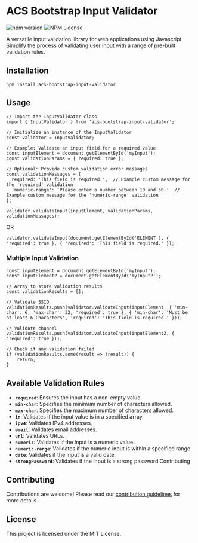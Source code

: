# ACS Bootstrap Input Validator

[![npm version](https://badge.fury.io/js/acs-bootstrap-input-validator.png)](https://badge.fury.io/js/acs-bootstrap-input-validator)
![NPM License](https://img.shields.io/npm/l/acs-bootstrap-input-validator)

A versatile input validation library for web applications using Javascript. Simplify the process of validating user input with a range of pre-built validation rules.

## Installation

```
npm install acs-bootstrap-input-validator
```

## Usage

```
// Import the InputValidator class
import { InputValidator } from 'acs-bootstrap-input-validator';

// Initialize an instance of the InputValidator
const validator = InputValidator;

// Example: Validate an input field for a required value
const inputElement = document.getElementById('myInput');
const validationParams = { required: true };

// Optional: Provide custom validation error messages
const validationMessages = {
  required: 'This field is required.',  // Example custom message for the 'required' validation
  'numeric-range': 'Please enter a number between 10 and 50.'  // Example custom message for the 'numeric-range' validation
};

validator.validateInput(inputElement, validationParams, validationMessages);
```

OR

```
validator.validateInput(document.getElementById('ELEMENT'), { 'required': true }, { 'required': 'This field is required.' });
```

### Multiple Input Validation

```
const inputElement = document.getElementById('myInput');
const inputElement2 = document.getElementById('myInput2');

// Array to store validation results
const validationResults = [];

// Validate SSID
validationResults.push(validator.validateInput(inputElement, { 'min-char': 6, 'max-char': 32, 'required': true }, { 'min-char': 'Must be at least 6 Characters', 'required': 'This field is required.' }));

// Validate channel
validationResults.push(validator.validateInput(inputElement2, { 'required': true }));

// Check if any validation failed
if (validationResults.some(result => !result)) {
    return;
}
```

## Available Validation Rules
- **`required`**: Ensures the input has a non-empty value.
- **`min-char`**: Specifies the minimum number of characters allowed.
- **`max-char`**: Specifies the maximum number of characters allowed.
- **`in`**: Validates if the input value is in a specified array.
- **`ipv4`**: Validates IPv4 addresses.
- **`email`**: Validates email addresses.
- **`url`**: Validates URLs.
- **`numeric`**: Validates if the input is a numeric value.
- **`numeric-range`**: Validates if the numeric input is within a specified range.
- **`date`**: Validates if the input is a valid date.
- **`strongPassword`**: Validates if the input is a strong password.Contributing

## Contributing

Contributions are welcome! Please read our [contribution guidelines](/CONTRIBUTING.md) for more details.

## License

This project is licensed under the MIT License.
